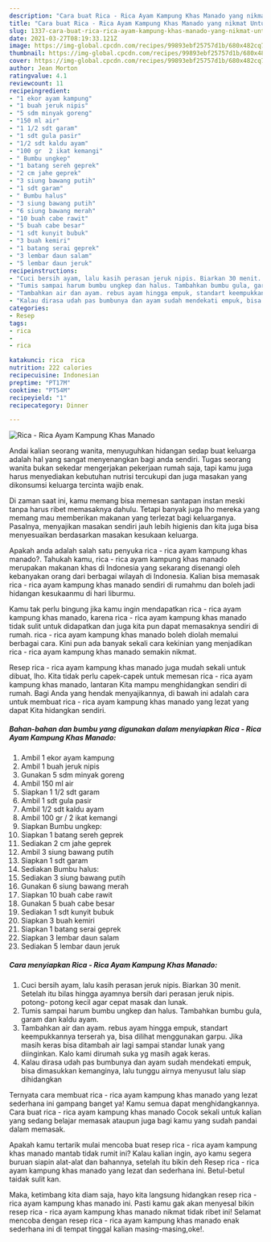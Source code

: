 ```yaml
---
description: "Cara buat Rica - Rica Ayam Kampung Khas Manado yang nikmat Untuk Jualan"
title: "Cara buat Rica - Rica Ayam Kampung Khas Manado yang nikmat Untuk Jualan"
slug: 1337-cara-buat-rica-rica-ayam-kampung-khas-manado-yang-nikmat-untuk-jualan
date: 2021-03-27T08:19:33.121Z
image: https://img-global.cpcdn.com/recipes/99893ebf25757d1b/680x482cq70/rica-rica-ayam-kampung-khas-manado-foto-resep-utama.jpg
thumbnail: https://img-global.cpcdn.com/recipes/99893ebf25757d1b/680x482cq70/rica-rica-ayam-kampung-khas-manado-foto-resep-utama.jpg
cover: https://img-global.cpcdn.com/recipes/99893ebf25757d1b/680x482cq70/rica-rica-ayam-kampung-khas-manado-foto-resep-utama.jpg
author: Jean Morton
ratingvalue: 4.1
reviewcount: 11
recipeingredient:
- "1 ekor ayam kampung"
- "1 buah jeruk nipis"
- "5 sdm minyak goreng"
- "150 ml air"
- "1 1/2 sdt garam"
- "1 sdt gula pasir"
- "1/2 sdt kaldu ayam"
- "100 gr  2 ikat kemangi"
- " Bumbu ungkep"
- "1 batang sereh geprek"
- "2 cm jahe geprek"
- "3 siung bawang putih"
- "1 sdt garam"
- " Bumbu halus"
- "3 siung bawang putih"
- "6 siung bawang merah"
- "10 buah cabe rawit"
- "5 buah cabe besar"
- "1 sdt kunyit bubuk"
- "3 buah kemiri"
- "1 batang serai geprek"
- "3 lembar daun salam"
- "5 lembar daun jeruk"
recipeinstructions:
- "Cuci bersih ayam, lalu kasih perasan jeruk nipis. Biarkan 30 menit. Setelah itu bilas hingga ayamnya bersih dari perasan jeruk nipis. potong- potong kecil agar cepat masak dan lunak."
- "Tumis sampai harum bumbu ungkep dan halus. Tambahkan bumbu gula, garam dan kaldu ayam."
- "Tambahkan air dan ayam. rebus ayam hingga empuk, standart keempukkannya terserah ya, bisa dilihat menggunakan garpu. Jika masih keras bisa ditambah air lagi sampai standar lunak yang diinginkan. Kalo kami dirumah suka yg masih agak keras."
- "Kalau dirasa udah pas bumbunya dan ayam sudah mendekati empuk, bisa dimasukkan kemanginya, lalu tunggu airnya menyusut lalu siap dihidangkan"
categories:
- Resep
tags:
- rica
- 
- rica

katakunci: rica  rica 
nutrition: 222 calories
recipecuisine: Indonesian
preptime: "PT17M"
cooktime: "PT54M"
recipeyield: "1"
recipecategory: Dinner

---
```



![Rica - Rica Ayam Kampung Khas Manado](https://img-global.cpcdn.com/recipes/99893ebf25757d1b/680x482cq70/rica-rica-ayam-kampung-khas-manado-foto-resep-utama.jpg)

Andai kalian seorang wanita, menyuguhkan hidangan sedap buat keluarga adalah hal yang sangat menyenangkan bagi anda sendiri. Tugas seorang  wanita bukan sekedar mengerjakan pekerjaan rumah saja, tapi kamu juga harus menyediakan kebutuhan nutrisi tercukupi dan juga masakan yang dikonsumsi keluarga tercinta wajib enak.

Di zaman  saat ini, kamu memang bisa memesan santapan instan meski tanpa harus ribet memasaknya dahulu. Tetapi banyak juga lho mereka yang memang mau memberikan makanan yang terlezat bagi keluarganya. Pasalnya, menyajikan masakan sendiri jauh lebih higienis dan kita juga bisa menyesuaikan berdasarkan masakan kesukaan keluarga. 



Apakah anda adalah salah satu penyuka rica - rica ayam kampung khas manado?. Tahukah kamu, rica - rica ayam kampung khas manado merupakan makanan khas di Indonesia yang sekarang disenangi oleh kebanyakan orang dari berbagai wilayah di Indonesia. Kalian bisa memasak rica - rica ayam kampung khas manado sendiri di rumahmu dan boleh jadi hidangan kesukaanmu di hari liburmu.

Kamu tak perlu bingung jika kamu ingin mendapatkan rica - rica ayam kampung khas manado, karena rica - rica ayam kampung khas manado tidak sulit untuk didapatkan dan juga kita pun dapat memasaknya sendiri di rumah. rica - rica ayam kampung khas manado boleh diolah memalui berbagai cara. Kini pun ada banyak sekali cara kekinian yang menjadikan rica - rica ayam kampung khas manado semakin nikmat.

Resep rica - rica ayam kampung khas manado juga mudah sekali untuk dibuat, lho. Kita tidak perlu capek-capek untuk memesan rica - rica ayam kampung khas manado, lantaran Kita mampu menghidangkan sendiri di rumah. Bagi Anda yang hendak menyajikannya, di bawah ini adalah cara untuk membuat rica - rica ayam kampung khas manado yang lezat yang dapat Kita hidangkan sendiri.

<!--inarticleads1-->

##### Bahan-bahan dan bumbu yang digunakan dalam menyiapkan Rica - Rica Ayam Kampung Khas Manado:

1. Ambil 1 ekor ayam kampung
1. Ambil 1 buah jeruk nipis
1. Gunakan 5 sdm minyak goreng
1. Ambil 150 ml air
1. Siapkan 1 1/2 sdt garam
1. Ambil 1 sdt gula pasir
1. Ambil 1/2 sdt kaldu ayam
1. Ambil 100 gr / 2 ikat kemangi
1. Siapkan  Bumbu ungkep:
1. Siapkan 1 batang sereh geprek
1. Sediakan 2 cm jahe geprek
1. Ambil 3 siung bawang putih
1. Siapkan 1 sdt garam
1. Sediakan  Bumbu halus:
1. Sediakan 3 siung bawang putih
1. Gunakan 6 siung bawang merah
1. Siapkan 10 buah cabe rawit
1. Gunakan 5 buah cabe besar
1. Sediakan 1 sdt kunyit bubuk
1. Siapkan 3 buah kemiri
1. Siapkan 1 batang serai geprek
1. Siapkan 3 lembar daun salam
1. Sediakan 5 lembar daun jeruk




<!--inarticleads2-->

##### Cara menyiapkan Rica - Rica Ayam Kampung Khas Manado:

1. Cuci bersih ayam, lalu kasih perasan jeruk nipis. Biarkan 30 menit. Setelah itu bilas hingga ayamnya bersih dari perasan jeruk nipis. potong- potong kecil agar cepat masak dan lunak.
1. Tumis sampai harum bumbu ungkep dan halus. Tambahkan bumbu gula, garam dan kaldu ayam.
1. Tambahkan air dan ayam. rebus ayam hingga empuk, standart keempukkannya terserah ya, bisa dilihat menggunakan garpu. Jika masih keras bisa ditambah air lagi sampai standar lunak yang diinginkan. Kalo kami dirumah suka yg masih agak keras.
1. Kalau dirasa udah pas bumbunya dan ayam sudah mendekati empuk, bisa dimasukkan kemanginya, lalu tunggu airnya menyusut lalu siap dihidangkan




Ternyata cara membuat rica - rica ayam kampung khas manado yang lezat sederhana ini gampang banget ya! Kamu semua dapat menghidangkannya. Cara buat rica - rica ayam kampung khas manado Cocok sekali untuk kalian yang sedang belajar memasak ataupun juga bagi kamu yang sudah pandai dalam memasak.

Apakah kamu tertarik mulai mencoba buat resep rica - rica ayam kampung khas manado mantab tidak rumit ini? Kalau kalian ingin, ayo kamu segera buruan siapin alat-alat dan bahannya, setelah itu bikin deh Resep rica - rica ayam kampung khas manado yang lezat dan sederhana ini. Betul-betul taidak sulit kan. 

Maka, ketimbang kita diam saja, hayo kita langsung hidangkan resep rica - rica ayam kampung khas manado ini. Pasti kamu gak akan menyesal bikin resep rica - rica ayam kampung khas manado nikmat tidak ribet ini! Selamat mencoba dengan resep rica - rica ayam kampung khas manado enak sederhana ini di tempat tinggal kalian masing-masing,oke!.

